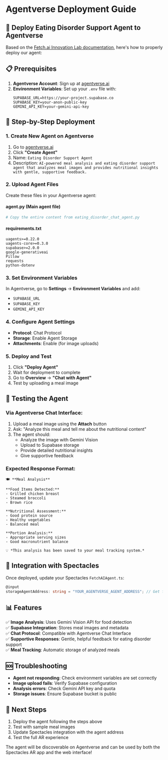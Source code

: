 # Agentverse Deployment Guide

## 🚀 Deploy Eating Disorder Support Agent to Agentverse

Based on the [Fetch.ai Innovation Lab documentation](https://innovationlab.fetch.ai/resources/docs/examples/chat-protocol/image-analysis-agent), here's how to properly deploy our agent:

## 📋 Prerequisites

1. **Agentverse Account**: Sign up at [agentverse.ai](https://agentverse.ai)
2. **Environment Variables**: Set up your `.env` file with:
   ```
   SUPABASE_URL=https://your-project.supabase.co
   SUPABASE_KEY=your-anon-public-key
   GEMINI_API_KEY=your-gemini-api-key
   ```

## 🔧 Step-by-Step Deployment

### 1. Create New Agent on Agentverse

1. Go to [agentverse.ai](https://agentverse.ai)
2. Click **"Create Agent"**
3. Name: `Eating Disorder Support Agent`
4. Description: `AI-powered meal analysis and eating disorder support agent that analyzes meal images and provides nutritional insights with gentle, supportive feedback.`

### 2. Upload Agent Files

Create these files in your Agentverse agent:

#### **agent.py** (Main agent file)
```python
# Copy the entire content from eating_disorder_chat_agent.py
```

#### **requirements.txt**
```
uagents>=0.22.0
uagents-core>=0.3.0
supabase>=2.0.0
google-generativeai
Pillow
requests
python-dotenv
```

### 3. Set Environment Variables

In Agentverse, go to **Settings** → **Environment Variables** and add:
- `SUPABASE_URL`
- `SUPABASE_KEY` 
- `GEMINI_API_KEY`

### 4. Configure Agent Settings

- **Protocol**: Chat Protocol
- **Storage**: Enable Agent Storage
- **Attachments**: Enable (for image uploads)

### 5. Deploy and Test

1. Click **"Deploy Agent"**
2. Wait for deployment to complete
3. Go to **Overview** → **"Chat with Agent"**
4. Test by uploading a meal image

## 🧪 Testing the Agent

### Via Agentverse Chat Interface:
1. Upload a meal image using the **Attach** button
2. Ask: "Analyze this meal and tell me about the nutritional content"
3. The agent should:
   - Analyze the image with Gemini Vision
   - Upload to Supabase storage
   - Provide detailed nutritional insights
   - Give supportive feedback

### Expected Response Format:
```
🍽️ **Meal Analysis**

**Food Items Detected:**
- Grilled chicken breast
- Steamed broccoli
- Brown rice

**Nutritional Assessment:**
- Good protein source
- Healthy vegetables
- Balanced meal

**Portion Analysis:**
- Appropriate serving sizes
- Good macronutrient balance

💡 *This analysis has been saved to your meal tracking system.*
```

## 🔗 Integration with Spectacles

Once deployed, update your Spectacles `FetchAIAgent.ts`:

```typescript
@input
storageAgentAddress: string = "YOUR_AGENTVERSE_AGENT_ADDRESS"; // Get from Agentverse
```

## 📊 Features

✅ **Image Analysis**: Uses Gemini Vision API for food detection  
✅ **Supabase Integration**: Stores meal images and metadata  
✅ **Chat Protocol**: Compatible with Agentverse Chat Interface  
✅ **Supportive Responses**: Gentle, helpful feedback for eating disorder support  
✅ **Meal Tracking**: Automatic storage of analyzed meals  

## 🆘 Troubleshooting

- **Agent not responding**: Check environment variables are set correctly
- **Image upload fails**: Verify Supabase configuration
- **Analysis errors**: Check Gemini API key and quota
- **Storage issues**: Ensure Supabase bucket is public

## 📝 Next Steps

1. Deploy the agent following the steps above
2. Test with sample meal images
3. Update Spectacles integration with the agent address
4. Test the full AR experience

The agent will be discoverable on Agentverse and can be used by both the Spectacles AR app and the web interface!
